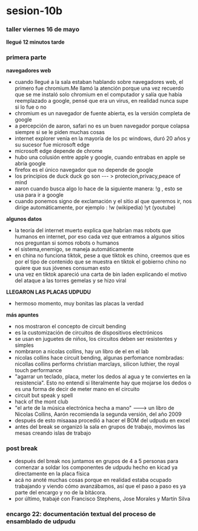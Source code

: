 # sesion-10b
### taller viernes 16 de mayo

**llegué 12 minutos tarde**

### primera parte

**navegadores web**

- cuando llegué a la sala estaban hablando sobre navegadores web, el primero fue chromium.Me llamó la atención porque una vez recuerdo que se me instaló solo chromium en el computador y salía que había reemplazado a google, pensé que era un virus, en realidad nunca supe si lo fue o no
- chromium es un navegador de fuente abierta, es la versión completa de google
- a percepción de aaron, safari no es un buen navegador porque colapsa siempre si se le piden muchas cosas
- internet explorer venía en la mayoría de los pc windows, duró 20 años y su sucesor fue microsoft edge
- microsoft edge depende de chrome
- hubo una colusión entre apple y google, cuando entrabas en apple se abría google
- firefox es el único navegador que no depende de google
- los principios de duck duck go son --- > protecion,privacy,peace of mind
- aaron cuando busca algo lo hace de la siguiente manera: !g , esto se usa para ir a google
- cuando ponemos signo de exclamación y el sitio al que queremos ir, nos dirige automáticamente, por ejemplo : !w (wikipedia) !yt (youtube)

**algunos datos**
- la teoría del internet muerto explica que habrían mas robots que humanos en internet, por eso cada vez que entramos a algunos sitios nos preguntan si somos robots o humanos
- el sistema,enemigo, se maneja automáticamente
- en china no funciona tiktok, pese a que tiktok es chino, creemos que es por el tipo de contenido que se muestra en tiktok el gobierno chino no quiere que sus jóvenes consuman esto
- una vez en tiktok apareció una carta de bin laden explicando el motivo del ataque a las torres gemelas y se hizo viral

**LLEGARON LAS PLACAS UDPUDU**
- hermoso momento, muy bonitas las placas la verdad

**más apuntes**
- nos mostraron el concepto de circuit bending
- es la customización de circuitos de dispositivos electrónicos
- se usan en juguetes de niños, los circuitos deben ser resistentes y simples
- nombraron a nicolas collins, hay un libro de el en el lab
- nicolas collins hace circuit bending, algunas perfomance nombradas: nicollas collins performs christian marclays, silicon luthier, the royal touch performance
- "agarrar un teclado, placa, meter los dedos al agua y te conviertes en la resistencia". Esto no entendí si literalmente hay que mojarse los dedos o es una forma de decir de meter mano en el circuito
- circuit but speak y spell
- hack of the mont club
- "el arte de la música electrónica hecha a mano" ---> un libro de Nicolas Collins, Aarón recomienda la segunda versión, del año 2009
- después de esto misaaaa procedió a hacer el BOM del udpudu en excel
- antes del break se organizó la sala en grupos de trabajo, movimos las mesas creando islas de trabajo

### post break

- después del break nos juntamos en grupos de 4 a 5 personas para comenzar a soldar los componentes de udpudu hecho en kicad ya directamente en la placa física
- acá no anoté muchas cosas porque en realidad estaba ocupado trabajando y viendo cómo avanzábamos, así que el paso a paso es ya parte del encargo y no de la bitácora.
- por último, trabajé con Francisco Stephens, Jose Morales y Martín Silva

### encargo 22: documentación textual del proceso de ensamblado de udpudu

